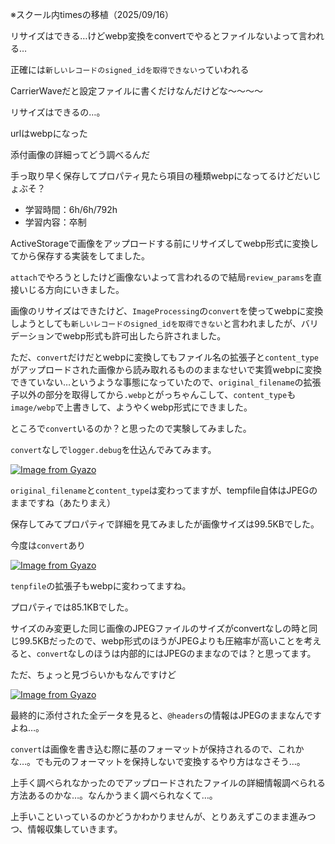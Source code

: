 ※スクール内timesの移植（2025/09/16）


リサイズはできる…けどwebp変換をconvertでやるとファイルないよって言われる…

正確には`新しいレコードのsigned_idを取得できない`っていわれる

CarrierWaveだと設定ファイルに書くだけなんだけどな～～～～

リサイズはできるの…。

urlはwebpになった

添付画像の詳細ってどう調べるんだ

手っ取り早く保存してプロパティ見たら項目の種類webpになってるけどだいじょぶそ？


- 学習時間：6h/6h/792h
- 学習内容：卒制
  

ActiveStorageで画像をアップロードする前にリサイズしてwebp形式に変換してから保存する実装をしてました。

`attach`でやろうとしたけど画像ないよって言われるので結局`review_params`を直接いじる方向にいきました。

画像のリサイズはできたけど、`ImageProcessing`の`convert`を使ってwebpに変換しようとしても`新しいレコードのsigned_idを取得できない`と言われましたが、バリデーションでwebp形式も許可出したら許されました。

ただ、`convert`だけだとwebpに変換してもファイル名の拡張子と`content_type`がアップロードされた画像から読み取れるもののままなせいで実質webpに変換できていない…というような事態になっていたので、`original_filename`の拡張子以外の部分を取得してから`.webp`とがっちゃんこして、`content_type`も`image/webp`で上書きして、ようやくwebp形式にできました。

ところで`convert`いるのか？と思ったので実験してみました。

`convert`なしで`logger.debug`を仕込んでみてみます。

[![Image from Gyazo](https://i.gyazo.com/84386ab8f71adc08600b06a1e8cb6d2a.png)](https://gyazo.com/84386ab8f71adc08600b06a1e8cb6d2a)

`original_filename`と`content_type`は変わってますが、tempfile自体はJPEGのままですね（あたりまえ）

保存してみてプロパティで詳細を見てみましたが画像サイズは99.5KBでした。

今度は`convert`あり

[![Image from Gyazo](https://i.gyazo.com/11db03efdd23411d8379e1850a16edb0.png)](https://gyazo.com/11db03efdd23411d8379e1850a16edb0)

`tenpfile`の拡張子もwebpに変わってますね。

プロパティでは85.1KBでした。

サイズのみ変更した同じ画像のJPEGファイルのサイズがconvertなしの時と同じ99.5KBだったので、webp形式のほうがJPEGよりも圧縮率が高いことを考えると、`convert`なしのほうは内部的にはJPEGのままなのでは？と思ってます。

ただ、ちょっと見づらいかもなんですけど

[![Image from Gyazo](https://i.gyazo.com/80938fc2ba88e8b3e818bcf5ac7fa420.png)](https://gyazo.com/80938fc2ba88e8b3e818bcf5ac7fa420)

最終的に添付された全データを見ると、`@headers`の情報はJPEGのままなんですよね…。

`convert`は画像を書き込む際に基のフォーマットが保持されるので、これかな…。でも元のフォーマットを保持しないで変換するやり方はなさそう…。

上手く調べられなかったのでアップロードされたファイルの詳細情報調べられる方法あるのかな…。なんかうまく調べられなくて…。

上手いこといっているのかどうかわかりませんが、とりあえずこのまま進みつつ、情報収集していきます。

